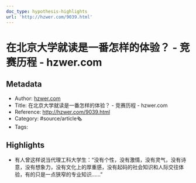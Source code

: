 ```yaml
---
doc_type: hypothesis-highlights
url: 'http://hzwer.com/9039.html'
---
```

# 在北京大学就读是一番怎样的体验？ - 竞赛历程 - hzwer.com
## Metadata
- Author: [hzwer.com]()
- Title: 在北京大学就读是一番怎样的体验？ - 竞赛历程 - hzwer.com
- Reference: http://hzwer.com/9039.html
- Category: #source/article🗞
- Tags:
## Highlights
- 有人曾这样说当代理工科大学生：“没有个性，没有激情，没有灵气，没有诗意，没有想象力，没有文化上的厚重感，没有起码的社会知识和人际交往体验，有的只是一点狭窄的专业知识……”

